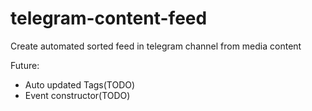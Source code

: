 # telegram-content-feed
Create automated sorted feed in telegram channel from media content

Future:
- Auto updated Tags(TODO)
- Event constructor(TODO)